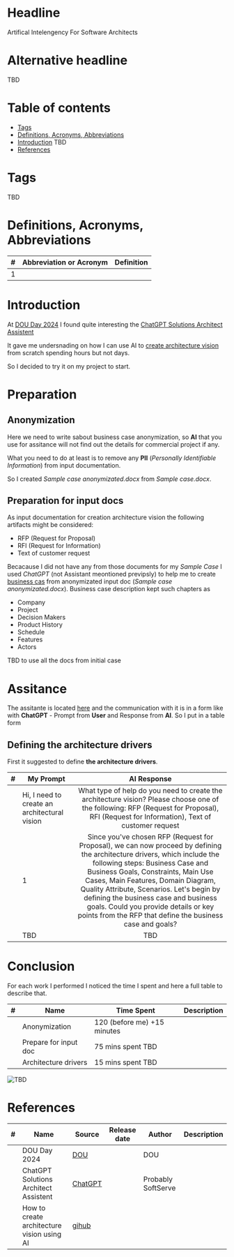 # Headline

Artifical Intelengency For Software Architects

# Alternative headline

TBD

# Table of contents

- [Tags](./AIForSWArchitects_en.md#tags)
- [Definitions, Acronyms, Abbreviations](./AIForSWArchitects_en.md#definitions-acronyms-abbreviations)
- [Introduction](./AIForSWArchitects_en.md#introduction)
TBD
- [References](./AIForSWArchitects_en.md#references)

# Tags

TBD

# Definitions, Acronyms, Abbreviations

| # | Abbreviation or Acronym | Definition     |
| - | ------------------------|:--------------:|
| 1 |

# Introduction

At [DOU Day 2024](https://dou.ua/dou-day-2024/) I found quite interesting the [ChatGPT Solutions Architect Assistent](https://chatgpt.com/g/g-J6uBbvDrm-solutions-architect-assistent)

It gave me undersnading on how I can use AI to [create architecture vision](https://github.com/dovchar/architecture-vision-GPTs?tab=readme-ov-file) from scratch spending hours but not days.  

So I decided to try it on my project to start.

# Preparation

## Anonymization

Here we need to write sabout business case anonymization, so **AI** that you use for assitance will not find out the details for commercial project if any.

What you need to do at least is to remove any **PII** (*Personally Identifiable Information*) from input documentation.

So I created *Sample case anonymizated.docx* from *Sample case.docx*.

## Preparation for input docs

As input documentation for creation architecture vision the following artifacts might be considered:

- RFP (Request for Proposal)
- RFI (Request for Information)
- Text of customer request

Becacause I did not have any from those documents for my *Sample Case* I used *ChatGPT* (not Assistant meontioned previpsly) to help me to create [business cas](./AIForSWArchitects_BusinessCase_en.md) from anonymizated input doc (*Sample case anonymizated.docx*).
Business case description kept such chapters as

- Company
- Project
- Decision Makers
- Product History
- Schedule
- Features
- Actors

TBD to use all the docs from initial case

# Assitance

The assitante is located [here](https://chatgpt.com/g/g-J6uBbvDrm-solutions-architect-assistent) and the communication with it is in a form like with **ChatGPT** - Prompt from **User** and Response from **AI**. So I put in a table form

## Defining the architecture drivers

First it suggested to define **the architecture drivers**.

| # | My Prompt            | AI Response  |
| - | ---------------------|:------------:|
|   | Hi, I need to create an architectural vision | What type of help do you need to create the architecture vision? Please choose one of the following: RFP (Request for Proposal), RFI (Request for Information), Text of customer request |
|   | 1| Since you've chosen RFP (Request for Proposal), we can now proceed by defining the architecture drivers, which include the following steps: Business Case and Business Goals, Constraints, Main Use Cases, Main Features, Domain Diagram, Quality Attribute,  Scenarios. Let's begin by defining the business case and business goals. Could you provide details or key points from the RFP that define the business case and goals? |
|   | TBD | TBD |

# Conclusion

For each work I performed I noticed the time I spent and here a full table to describe that.

| # | Name                 | Time Spent | Description   |
| - | ---------------------|------------|:-------------:|
|   | Anonymization        | 120 (before me) +15 minutes | |
|   | Prepare for input doc| 75 mins spent TBD | |
|   | Architecture drivers | 15 mins spent TBD | |

<img src="./Images/TBD.jpg" alt="TBD" />

# References

| # | Name                 | Source                | Release date           |  Author                 | Description   |
| - | ---------------------|---------------------- |----------------------- | ----------------------- |:-------------:|
|   | DOU Day 2024         | [DOU](https://dou.ua/dou-day-2024/) |  | DOU | |
|   | ChatGPT Solutions Architect Assistent | [ChatGPT](https://chatgpt.com/g/g-J6uBbvDrm-solutions-architect-assistent) | | Probably SoftServe | |
|   | How to create architecture vision using AI | [gihub](https://github.com/dovchar/architecture-vision-GPTs) | | | |
